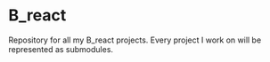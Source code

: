 # B_react
Repository for all my B_react projects. 
Every project I work on will be represented as submodules.
